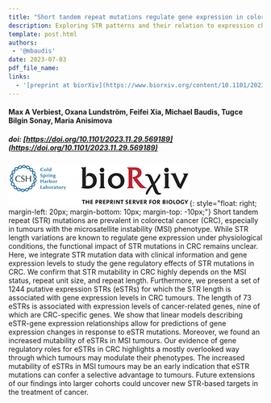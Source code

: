 ```yaml
---
title: "Short tandem repeat mutations regulate gene expression in colorectal cancer"
description: Exploring STR patterns and their relation to expression changes in cancer
template: post.html 
authors:
 - '@mbaudis'
date: 2023-07-03
pdf_file_name:
links:
  - '[preprint at biorXiv](https://www.biorxiv.org/content/10.1101/2023.11.29.569189v1)'
---
```


#### Max A Verbiest, Oxana Lundström, Feifei Xia, Michael Baudis, Tugce Bilgin Sonay, Maria Anisimova
##### doi: [https://doi.org/10.1101/2023.11.29.569189](https://doi.org/10.1101/2023.11.29.569189)


![biorXiv logo](/img/logo_biorXiv.jpg){: style="float: right; margin-left: 20px; margin-bottom: 10px; margin-top: -10px;"}
Short tandem repeat (STR) mutations are prevalent in colorectal cancer (CRC), especially in tumours with the microsatellite instability (MSI) phenotype. While STR length variations are known to regulate gene expression under physiological conditions, the functional impact of STR mutations in CRC remains unclear. Here, we integrate STR mutation data with clinical information and gene expression levels to study the gene regulatory effects of STR mutations in CRC. We confirm that STR mutability in CRC highly depends on the MSI status, repeat unit size, and repeat length. Furthermore, we present a set of 1244 putative expression STRs (eSTRs) for which the STR length is associated with gene expression levels in CRC tumours. The length of 73 eSTRs is associated with expression levels of cancer-related genes, nine of which are CRC-specific genes. We show that linear models describing eSTR-gene expression relationships allow for predictions of gene expression changes in response to eSTR mutations. Moreover, we found an increased mutability of eSTRs in MSI tumours. Our evidence of gene regulatory roles for eSTRs in CRC highlights a mostly overlooked way through which tumours may modulate their phenotypes. The increased mutability of eSTRs in MSI tumours may be an early indication that eSTR mutations can confer a selective advantage to tumours. Future extensions of our findings into larger cohorts could uncover new STR-based targets in the treatment of cancer.